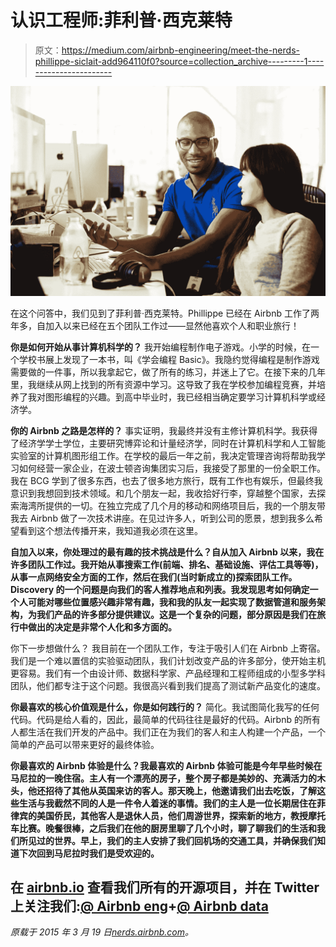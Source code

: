 # 认识工程师:菲利普·西克莱特

> 原文：<https://medium.com/airbnb-engineering/meet-the-nerds-phillippe-siclait-add964110f0?source=collection_archive---------1----------------------->

![](img/bda0b60f5c171eb6b09f54218fa1ec1b.png)

在这个问答中，我们见到了菲利普·西克莱特。Phillippe 已经在 Airbnb 工作了两年多，自加入以来已经在五个团队工作过——显然他喜欢个人和职业旅行！

**你是如何开始从事计算机科学的？**
我开始编程制作电子游戏。小学的时候，在一个学校书展上发现了一本书，叫《学会编程 Basic》。我隐约觉得编程是制作游戏需要做的一件事，所以我拿起它，做了所有的练习，并迷上了它。在接下来的几年里，我继续从网上找到的所有资源中学习。这导致了我在学校参加编程竞赛，并培养了我对图形编程的兴趣。到高中毕业时，我已经相当确定要学习计算机科学或经济学。

**你的 Airbnb 之路是怎样的？**
事实证明，我最终并没有主修计算机科学。我获得了经济学学士学位，主要研究博弈论和计量经济学，同时在计算机科学和人工智能实验室的计算机图形组工作。在学校的最后一年之前，我决定管理咨询将帮助我学习如何经营一家企业，在波士顿咨询集团实习后，我接受了那里的一份全职工作。我在 BCG 学到了很多东西，也去了很多地方旅行，既有工作也有娱乐，但最终我意识到我想回到技术领域。和几个朋友一起，我收拾好行李，穿越整个国家，去探索海湾所提供的一切。在独立完成了几个月的移动和网络项目后，我的一个朋友带我去 Airbnb 做了一次技术讲座。在见过许多人，听到公司的愿景，想到我多么希望看到这个想法传播开来，我知道我必须在这里。

**自加入以来，你处理过的最有趣的技术挑战是什么？自从加入 Airbnb 以来，我在许多团队工作过。我开始从事搜索工作(前端、排名、基础设施、评估工具等等)，从事一点网络安全方面的工作，然后在我们(当时新成立的)探索团队工作。Discovery 的一个问题是向我们的客人推荐地点和列表。我发现思考如何确定一个人可能对哪些位置感兴趣非常有趣，我和我的队友一起实现了数据管道和服务架构，为我们产品的许多部分提供建议。这是一个复杂的问题，部分原因是我们在旅行中做出的决定是非常个人化和多方面的。**

你下一步想做什么？
我目前在一个团队工作，专注于吸引人们在 Airbnb 上寄宿。我们是一个难以置信的实验驱动团队，我们计划改变产品的许多部分，使开始主机更容易。我们有一个由设计师、数据科学家、产品经理和工程师组成的小型多学科团队，他们都专注于这个问题。我很高兴看到我们提高了测试新产品变化的速度。

**你最喜欢的核心价值观是什么，你是如何践行的？**
简化。我试图简化我写的任何代码。代码是给人看的，因此，最简单的代码往往是最好的代码。Airbnb 的所有人都生活在我们开发的产品中。我们正在为我们的客人和主人构建一个产品，一个简单的产品可以带来更好的最终体验。

**你最喜欢的 Airbnb 体验是什么？我最喜欢的 Airbnb 体验可能是今年早些时候在马尼拉的一晚住宿。主人有一个漂亮的房子，整个房子都是美妙的、充满活力的木头，他还招待了其他从英国来访的客人。那天晚上，他邀请我们出去吃饭，了解这些生活与我截然不同的人是一件令人着迷的事情。我们的主人是一位长期居住在菲律宾的美国侨民，其他客人是退休人员，他们周游世界，探索新的地方，教授摩托车比赛。晚餐很棒，之后我们在他的厨房里聊了几个小时，聊了聊我们的生活和我们所见过的世界。早上，我们的主人安排了我们回机场的交通工具，并确保我们知道下次回到马尼拉时我们是受欢迎的。**

## 在 [airbnb.io](http://airbnb.io) 查看我们所有的开源项目，并在 Twitter 上关注我们:[@ Airbnb eng](https://twitter.com/AirbnbEng)+[@ Airbnb data](https://twitter.com/AirbnbData)

*原载于 2015 年 3 月 19 日*[*nerds.airbnb.com*](http://nerds.airbnb.com/how-we-partitioned-airbnbs-main-db/)*。*